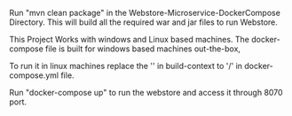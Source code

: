 Run "mvn clean package" in the Webstore-Microservice-DockerCompose Directory. This will build all the required war and jar files to run Webstore.

This Project Works with windows and Linux based machines. The docker-compose file is built for windows based machines out-the-box, 

To run it in linux machines replace the '\' in build-context to '/' in docker-compose.yml file. 

Run "docker-compose up" to run the webstore and access it through 8070 port.